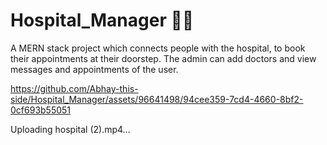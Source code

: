
# Hospital_Manager 👨‍💻

A MERN stack project which connects people with the hospital, to book their appointments at their doorstep. The admin can add doctors and view messages and appointments of the user.


https://github.com/Abhay-this-side/Hospital_Manager/assets/96641498/94cee359-7cd4-4660-8bf2-0cf693b55051



Uploading hospital (2).mp4…

